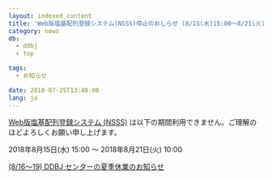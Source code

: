 ```yaml
---
layout: indexed_content
title: 'Web版塩基配列登録システム(NSSS)停止のおしらせ (8/15(水)15:00～8/21(火)10:00)'
category: news
db:
  - ddbj
  - top

tags:
  - お知らせ

date: 2018-07-25T13:40:00
lang: ja
---
```


<p><a href="/ddbj/web-submission.html">Web版塩基配列登録システム (NSSS)</a> は以下の期間利用できません。ご理解のほどよろしくお願い申し上げます。</p>

<p>2018年8月15日(水) 15:00 ～ 2018年8月21日(火) 10:00</p>

<p><a href="/news/ja/180725.html">(8/16～19) DDBJ センターの夏季休業のお知らせ</a></p>
